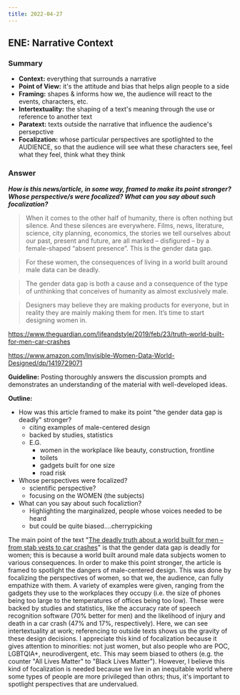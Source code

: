 ```yaml
---
title: 2022-04-27
---
```

## ENE: Narrative Context
### Summary
- **Context:** everything that surrounds a narrative
- **Point of View:** it's the attitude and bias that helps align people to a side
- **Framing:** shapes & informs how we, the audience will react to the events, characters, etc.
- **Intertextuality:** the shaping of a text's meaning through the use or reference to another text
- **Paratext:** texts outside the narrative that influence the audience's persepctive
- **Focalization:** whose particular perspectives are spotlighted to the AUDIENCE, so that the audience will see what these characters see, feel what they feel, think what they think

### Answer
**_How is this news/article, in some way, framed to make its point stronger? Whose perspective/s were focalized? What can you say about such focalization?_**

> When it comes to the other half of humanity, there is often nothing but silence. And these silences are everywhere. Films, news, literature, science, city planning, economics, the stories we tell ourselves about our past, present and future, are all marked – disfigured – by a female-shaped “absent presence”. This is the gender data gap.


> For these women, the consequences of living in a world built around male data can be deadly.

> The gender data gap is both a cause and a consequence of the type of unthinking that conceives of humanity as almost exclusively male.

> Designers may believe they are making products for everyone, but in reality they are mainly making them for men. It’s time to start designing women in.

https://www.theguardian.com/lifeandstyle/2019/feb/23/truth-world-built-for-men-car-crashes

https://www.amazon.com/Invisible-Women-Data-World-Designed/dp/1419729071

**Guideline:**
Posting thoroughly answers the discussion prompts and demonstrates  an understanding of the material with well-developed ideas.

 **Outline:**
 - How was this article framed to make its point "the gender data gap is deadly" stronger?
	 - citing examples of male-centered design
	 - backed by studies, statistics
	 - E.G. 
		 - women in the workplace like beauty, construction, frontline
		 - toilets
		 - gadgets built for one size
		 - road risk
 - Whose perspectives were focalized?
	 - scientific perspective?
	 - focusing on the WOMEN (the subjects)
- What can you say about such focaliztion?
	- Highlighting the marginalized, people whose voices needed to be heard
	- but could be quite biased....cherrypicking

The main point of the text "[The deadly truth about a world built for men – from stab vests to car crashes](https://www.theguardian.com/lifeandstyle/2019/feb/23/truth-world-built-for-men-car-crashes)" is that the gender data gap is deadly for women; this is because a world built around male data subjects women to various consequences. In order to make this point stronger, the article is framed to spotlight the dangers of male-centered design. This was done by focalizing the perspectives of women, so that we, the audience, can fully empathize with them. A variety of examples were given, ranging from the gadgets they use to the workplaces they occupy (i.e. the size of phones being too large to the temperatures of offices being too low). These were backed by studies and statistics, like the accuracy rate of speech recognition software (70% better for men) and the likelihood of injury and death in a car crash (47% and 17%, respectively). Here, we can see intertextuality at work; referencing to outside texts shows us the gravity of these design decisions. I appreciate this kind of focalization because it gives attention to minorities: not just women, but also people who are POC, LGBTQIA+, neurodivergent, etc. This may seem biased to others (e.g. the counter "All Lives Matter" to "Black Lives Matter"). However, I believe this kind of focalization is needed because we live in an inequitable world where some types of people are more privileged than othrs; thus, it's important to spotlight perspectives that are undervalued.
